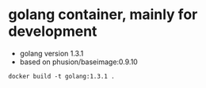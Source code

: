 # golang container, mainly for development

- golang version 1.3.1
- based on phusion/baseimage:0.9.10

```
docker build -t golang:1.3.1 .
```
